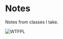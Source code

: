 # Notes

Notes from classes I take.

![WTFPL](http://www.wtfpl.net/wp-content/uploads/2012/12/wtfpl-badge-1.png)
